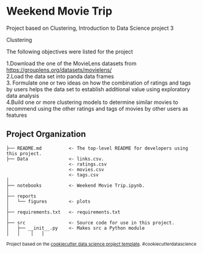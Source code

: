 # Weekend Movie Trip
Project based on Clustering, Introduction to Data Science project 3

Clustering

The following objectives were listed for the project


1.Download the one of the MovieLens datasets from https://grouplens.org/datasets/movielens/ </br>
2.Load the data set into panda data frames </br>
3. Formulate one or two ideas on how the combination of ratings and tags by
users helps the data set to establish additional value using exploratory data analysis </br>
4.Build one or more clustering models to determine similar movies to
recommend using the other ratings and tags of movies by other users as
features</br>

Project Organization
------------

    ├── README.md          <- The top-level README for developers using this project.
    ├── Data               <- links.csv. 
                           <- ratings.csv
                           <- movies.csv  
                           <- tags.csv    
    │  
    ├── notebooks          <- Weekend Movie Trip.ipynb.
    │
    ├── reports            
    │   └── figures        <- plots
    │
    ├── requirements.txt   <- requirements.txt
    │
    ├── src                <- Source code for use in this project.
    │   ├── __init__.py    <- Makes src a Python module
    │   │    │   │


<p><small>Project based on the <a target="_blank" href="https://drivendata.github.io/cookiecutter-data-science/">cookiecutter data science project template</a>. #cookiecutterdatascience</small></p>